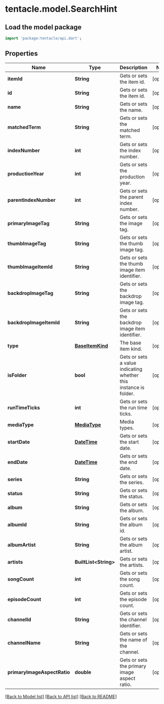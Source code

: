 # tentacle.model.SearchHint

## Load the model package
```dart
import 'package:tentacle/api.dart';
```

## Properties
Name | Type | Description | Notes
------------ | ------------- | ------------- | -------------
**itemId** | **String** | Gets or sets the item id. | [optional] 
**id** | **String** | Gets or sets the item id. | [optional] 
**name** | **String** | Gets or sets the name. | [optional] 
**matchedTerm** | **String** | Gets or sets the matched term. | [optional] 
**indexNumber** | **int** | Gets or sets the index number. | [optional] 
**productionYear** | **int** | Gets or sets the production year. | [optional] 
**parentIndexNumber** | **int** | Gets or sets the parent index number. | [optional] 
**primaryImageTag** | **String** | Gets or sets the image tag. | [optional] 
**thumbImageTag** | **String** | Gets or sets the thumb image tag. | [optional] 
**thumbImageItemId** | **String** | Gets or sets the thumb image item identifier. | [optional] 
**backdropImageTag** | **String** | Gets or sets the backdrop image tag. | [optional] 
**backdropImageItemId** | **String** | Gets or sets the backdrop image item identifier. | [optional] 
**type** | [**BaseItemKind**](BaseItemKind.md) | The base item kind. | [optional] 
**isFolder** | **bool** | Gets or sets a value indicating whether this instance is folder. | [optional] 
**runTimeTicks** | **int** | Gets or sets the run time ticks. | [optional] 
**mediaType** | [**MediaType**](MediaType.md) | Media types. | [optional] 
**startDate** | [**DateTime**](DateTime.md) | Gets or sets the start date. | [optional] 
**endDate** | [**DateTime**](DateTime.md) | Gets or sets the end date. | [optional] 
**series** | **String** | Gets or sets the series. | [optional] 
**status** | **String** | Gets or sets the status. | [optional] 
**album** | **String** | Gets or sets the album. | [optional] 
**albumId** | **String** | Gets or sets the album id. | [optional] 
**albumArtist** | **String** | Gets or sets the album artist. | [optional] 
**artists** | **BuiltList&lt;String&gt;** | Gets or sets the artists. | [optional] 
**songCount** | **int** | Gets or sets the song count. | [optional] 
**episodeCount** | **int** | Gets or sets the episode count. | [optional] 
**channelId** | **String** | Gets or sets the channel identifier. | [optional] 
**channelName** | **String** | Gets or sets the name of the channel. | [optional] 
**primaryImageAspectRatio** | **double** | Gets or sets the primary image aspect ratio. | [optional] 

[[Back to Model list]](../README.md#documentation-for-models) [[Back to API list]](../README.md#documentation-for-api-endpoints) [[Back to README]](../README.md)


